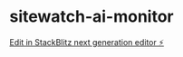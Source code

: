 # sitewatch-ai-monitor

[Edit in StackBlitz next generation editor ⚡️](https://stackblitz.com/~/github.com/jonit-dev/sitewatch-ai-monitor)